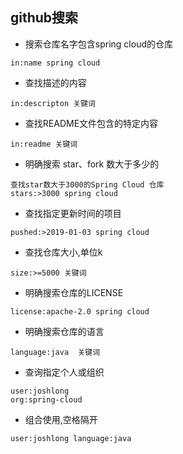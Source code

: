 ## github搜索
* 搜索仓库名字包含spring cloud的仓库
```
in:name spring cloud
```

* 查找描述的内容
```
in:descripton 关键词
```

* 查找README文件包含的特定内容
```
in:readme 关键词
```

* 明确搜索 star、fork 数大于多少的
```
查找star数大于3000的Spring Cloud 仓库
stars:>3000 spring cloud
```


* 查找指定更新时间的项目
```
pushed:>2019-01-03 spring cloud
```

* 查找仓库大小,单位k
```
size:>=5000 关键词   
```

* 明确搜索仓库的LICENSE
```
license:apache-2.0 spring cloud
```

* 明确搜索仓库的语言
```
language:java  关键词
```

* 查询指定个人或组织
```
user:joshlong
org:spring-cloud 
```

* 组合使用,空格隔开
```
user:joshlong language:java
```
